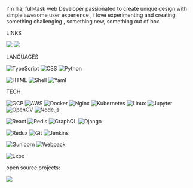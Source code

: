 I'm Ilia, full-task web Developer passionated to create unique design with simple awesome user experience , i love experimenting and creating something challenging , something new, something out of box

LINKS

[![](https://img.shields.io/badge/-Linkedin-000?&logo=Linkedin)](https://www.linkedin.com/in/ilia-mamulashvili-713302232/)
[![](https://img.shields.io/badge/-%20PORTFOLIO-000)](https://elijah999x.github.io/portfolio/)

LANGUAGES

![TypeScript](https://img.shields.io/badge/-TypeScript-000?&logo=TypeScript)
![CSS](https://img.shields.io/badge/-CSS-000?&logo=CSS)
![Python](https://img.shields.io/badge/-Python-000?&logo=Python)
<!-- ![GO](https://img.shields.io/badge/-GO-000?&logo=GO) -->
![HTML](https://img.shields.io/badge/-HTML-000?&logo=HTML)
![Shell](https://img.shields.io/badge/-Shell-000?&logo=Shell)
![Yaml](https://img.shields.io/badge/-YAML-000?&logo=YAML)

TECH

![GCP](https://img.shields.io/badge/-GoogleCloud-000?&logo=GoogleCloud)
![AWS](https://img.shields.io/badge/-AWS-000?&logo=Amazon-AWS&logoColor=F90)
![Docker](https://img.shields.io/badge/-Docker-000?&logo=Docker)
![Nginx](https://img.shields.io/badge/-Nginx-000?&logo=Nginx)
![Kubernetes](https://img.shields.io/badge/-Kubernetes-000?&logo=Kubernetes)
![Linux](https://img.shields.io/badge/-Linux-000?&logo=Linux)
![Jupyter](https://img.shields.io/badge/-Jupyter-000?&logo=jupyter)
![OpenCV](https://img.shields.io/badge/-OpenCV-000?&logo=OpenCV)
![Node.js](https://img.shields.io/badge/-Node.js-000?&logo=node.js)
<!-- ![PyTorch](https://img.shields.io/badge/-PyTorch-000?&logo=PyTorch) -->
![React](https://img.shields.io/badge/-React-000?&logo=React)
![Redis](https://img.shields.io/badge/-Redis-000?&logo=Redis)
![GraphQL](https://img.shields.io/badge/-GraphQl-000?&logo=GraphQl)
![Django](https://img.shields.io/badge/-Django-000?&logo=Django)
<!-- ![TensorFlow](https://img.shields.io/badge/-TensorFlow-000?&logo=TensorFlow) -->
![Redux](https://img.shields.io/badge/-Redux-000?&logo=Redux)
![Git](https://img.shields.io/badge/-Git-000?&logo=Git)
![Jenkins](https://img.shields.io/badge/-Jenkins-000?&logo=Jenkins)
<!-- ![Jest](https://img.shields.io/badge/-Jest-000?&logo=Jest) -->
<!-- ![Ansible](https://img.shields.io/badge/-Ansible-000?&logo=Ansible) -->
![Gunicorn](https://img.shields.io/badge/-Gunicorn-000?&logo=Gunicorn)
![Webpack](https://img.shields.io/badge/-Webpack-000?&logo=Webpack)
<!-- ![ThreeJs](https://img.shields.io/badge/-ThreeJs-000?&logo=ThreeJs) -->
![Expo](https://img.shields.io/badge/-Expo-000?&logo=Expo)


open source projects:

[![](https://img.shields.io/badge/-🌈%20React%20Graphene%20Django%20Boilerplate-000)](https://github.com/elijah999x/React-Graphene-Django-Boilerplate)
